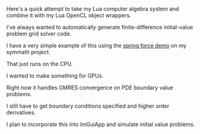 Here's a quick attempt to take my Lua computer algebra system and combine it with my Lua OpenCL object wrappers.

I've always wanted to automatically generate finite-difference initial-value problem grid solver code.

I have a very simple example of this using the [spring force demo](https://thenumbernine.github.io/symmath/tests/output/spring%20force.html) on my symmath project.

That just runs on the CPU.

I wanted to make something for GPUs.

Right now it handles GMRES convergence on PDE boundary value problems.

I still have to get boundary conditions specified and higher order derivatives.

I plan to incorporate this into ImGuiApp and simulate initial value problems.

